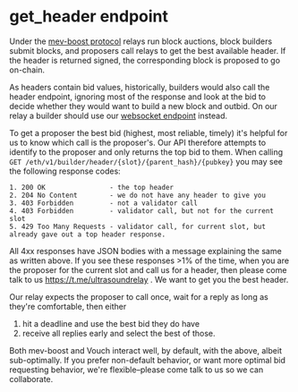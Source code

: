 # get\_header endpoint

Under the [mev-boost protocol](https://docs.flashbots.net/flashbots-mev-boost/introduction) relays run block auctions, block builders submit blocks, and proposers call relays to get the best available header. If the header is returned signed, the corresponding block is proposed to go on-chain.

As headers contain bid values, historically, builders would also call the header endpoint, ignoring most of the response and look at the bid to decide whether they would want to build a new block and outbid. On our relay a builder should use our [websocket endpoint](../builders/top-bid-websocket.md) instead.

To get a proposer the best bid (highest, most reliable, timely) it's helpful for us to know which call is the proposer's. Our API therefore attempts to identify to the proposer and only returns the top bid to them. When calling `GET /eth/v1/builder/header/{slot}/{parent_hash}/{pubkey}` you may see the following response codes:

```
1. 200 OK                - the top header
2. 204 No Content        - we do not have any header to give you
3. 403 Forbidden         - not a validator call
4. 403 Forbidden         - validator call, but not for the current slot
5. 429 Too Many Requests - validator call, for current slot, but already gave out a top header response.
```

All 4xx responses have JSON bodies with a message explaining the same as written above. If you see these responses >1% of the time, when you are the proposer for the current slot and call us for a header, then please come talk to us https://t.me/ultrasoundrelay . We want to get you the best header.

Our relay expects the proposer to call once, wait for a reply as long as they're comfortable, then either

1. hit a deadline and use the best bid they do have
2. receive all replies early and select the best of those.

Both mev-boost and Vouch interact well, by default, with the above, albeit sub-optimally. If you prefer non-default behavior, or want more optimal bid requesting behavior, we're flexible–please come talk to us so we can collaborate.
